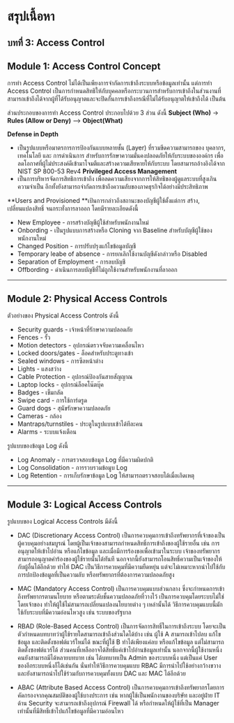 # สรุปเนื้อหา
## บทที่  3: Access Control
## Module 1: Access Control Concept 

การทำ Access Control ไม่ได้เป็นเพียงการจำกัดการเข้าถึงระบบหรือข้อมูลเท่านั้น แต่การทำ Access Control เป็นการกำหนดสิทธิให้กับบุคคลหรือกระบวนการสำหรับการเข้าถึงในส่วนงานที่สามารถเข้าถึงได้จากผู้ที่ได้รับอนุญาตและจะปิดกั้นการเข้าถึงกรณีที่ไม่ได้รับอนุญาตให้เข้าถึงได้ เป็นต้น 

ส่วนประกอบของการทำ Access Control ประกอบไปด้วย 3 ส่วน ดังนี้ 
**Subject (Who)** -> **Rules (Allow or Deny)** --> **Object(What)** 

**Defense in Depth**
- เป็นรูปแบบหรือมาตรการการป้องกันแบบหลายชั้น (Layer) ที่รวมขีดความสามารถของ บุคลากร, เทคโนโลยี และ การดำเนินการ  สำหรับการรักษาความมั่นคงปลอดภัยให้กับระบบขององค์กร เพื่อลดโอกาศที่ผู้ไม่ประสงค์ดีเข้ามาโจมตีและสร้างความเสียหายให้กับระบบ โดยสามารถอ้างอิงได้จาก NIST SP 800-53 Rev4 
**Privileged Access Management**
- เป็นการบริหารจัดการสิทธิการเข้าถึง เพื่อลดความเสียงจากการให้สิทธิของผู้ดูแลระบบที่สูงเกินความจำเป็น อีกทั้งยังสามารถจำกัดการเข้าถึงความลับของภาคธุรกิจได้อย่างมีประสิทธิภาพ

**Users and Provisioned **เป้นการกล่าวถึงสถานะของบัญชีผู้ใช้ตั้งแต่การ สร้าง, เปลี่ยนแปลงสิทธิ์ จนกระทั่งการลาออก โดยมีรายละเอียดดังนี้ 
- New Employee - การสร้างบัญชีผู้ใช้สำหรับพนักงานใหม่
- Onbording - เป็นรูปแบบการสร้างหรือ Cloning จาก Baseline สำหรับบัญชีผู้ใช้ของพนักงานใหม่ 
- Changed Position - การปรับปรุงแก้ไขข้อมูลบัญชี
- Temporary leabe of absence - การยกเลิกใช้งานบัญชีดังกล่าวหรือ Disabled 
- Separation of Employment - การลบบัญชี
- Offbording - ดำเนินการลบบัญชีที่ไม่ถูกใช้งานสำหรับพนักงานที่ลาออก

---

## Module 2: Physical Access Controls

ตัวอย่างของ Physical Access Controls ดังนี้
- Security guards - เจ้าหน้าที่รักษาความปลอดภัย
- Fences - รั้ว
- Motion detectors - อุปกรณ์ตรวจจับความเคลื่อนไหว
- Locked doors/gates - ล็อคสำหรับประตูทางเข้า
- Sealed windows - การซีลหน้าต่าง
- Lights - แสงสว่าง 
- Cable Protection - อุปกรณ์ป้องกันสายสัญญาณ
- Laptop locks - อุปกรณ์ล็อคโน๊ตบุ๊ค
- Badges - เข็มกลัด
- Swipe card - การใช้การ์ดรูด 
- Guard dogs - สุนัขรักษาความปลอดภัย
- Cameras - กล้อง
- Mantraps/turnstiles - ประตูในรูปแบบเข้าได้ทีละคน
- Alarms - ระบบแจ้งเตือน

รูปแบบของข้อมูล Log ดังนี้
- Log Anomaly - การตรวจสอบข้อมูล Log ที่มีความผิดปกติ
- Log Consolidation - การรวบรวมข้อมูบ Log
- Log Retention - การเก็บรักษาข้อมูล Log ให้สามารถตรวจสอบได้เมื่อเกิดเหตุ

---

## Module 3: Logical Access Controls 

รูปแบบของ Logical Access Controls มีดังนี้
- DAC (Discretionary Access Control) เป็นการควบคุมการเข้าถึงทรัพยากรที่เจ้าของเป็นผู้ควบคุมอย่างสมบูรณ์ โดยผู้เป็นเจ้าของสามารถกำหนดสิทธิ์การเข้าถึงของผู้ใช้รายอื่น เช่น การอนุญาตให้เข้าไปอ่าน หรือแก้ไขข้อมูล และเมื่อมีการร้องขอเพื่อเข้ามาในระบบ เจ้าของทรัพยากรสามารถอนุญาตคำร้องของผู้ใช้รายนั้นได้ทันที นอกจากนี้ยังสามารถโอนสิทธิ์ความเป็นเจ้าของให้กับผู้อื่นได้อีกด้วย ทำให้ DAC เป็นวิธีการควบคุมที่มีความยืดหยุ่น แต่จะไม่เหมาะหากนำไปใช้กับการปกป้องข้อมูลที่เป็นความลับ หรือทรัพยากรที่ต้องการความปลอดภัยสูง 
  
- MAC (Mandatory Access Control) เป็นการควบคุมแบบส่วนกลาง ซึ่งจะกำหนดการเข้าถึงทรัพยากรตามนโยบาย หรือตามระดับชั้นความปลอดภัยที่วางไว้ เป็นการควบคุมโดยระบบไม่ใช่โดยเจ้าของ ทำให้ผู้ใช้ไม่สามารถเปลี่ยนแปลงนโยบายต่าง ๆ เหล่านั้นได้ วิธีการควบคุมแบบนี้มักใช้กับระบบที่มีความอ่อนไหวสูง เช่น ระบบของรัฐบาล
  
- RBAD (Role-Based Access Control) เป็นการจัดการสิทธิ์ในการเข้าถึงระบบ โดยจะเป็นตัวกำหนดบทบาทว่าผู้ใช้รายใดสามารถเข้าถึงส่วนใดได้บ้าง เช่น ผู้ใช้ A สามารถเข้าไปลบ แก้ไขข้อมูล และติดตั้งซอฟต์แวร์ใหม่ได้ ขณะที่ผู้ใช้ B ทำได้เพียงแค่ลบ หรือแก้ไขข้อมูล แต่ไม่สามารถติดตั้งซอฟต์แวร์ได้ ส่วนคนที่เหลืออาจได้สิทธิ์แค่เข้าไปอ่านข้อมูลเท่านั้น นอกจากนี้ผู้ใช้งานหนึ่งคนยังสามารถมีได้หลายบทบาท เช่น ได้บทบาทเป็น Admin ของระบบหนึ่ง แต่เป็นแค่ User ของอีกระบบหนึ่งก็ได้เช่นกัน นั่นทำให้วิธีการควบคุมแบบ RBAC มีการนำไปใช้อย่างกว้างขวาง และยังสามารถนำไปใช้ร่วมกับการควบคุมทั้งแบบ DAC และ MAC ได้อีกด้วย

- ABAC (Attribute Based Access Control) เป็นการควบคุมการเข้าถึงทรัพยากรโดยการคัดกรองจากคุณสมบัติของผู้ใช้บางประการ เช่น หากผู้ใช้เป็นพนักงานของบริษัท และอยู่ฝ่าย IT ด้าน Security จะสามารถเข้าถึงอุปกรณ์ Firewall ได้ หรือกำหนดให้ผู้ใช้ที่เป็น Manager เท่านั้นที่มีสิทธิ์เข้าไปแก้ไขข้อมูลที่มีความอ่อนไหว